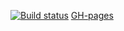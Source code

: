 
[![Build status](https://ci.appveyor.com/api/projects/status/504w87cpltxbigwm?svg=true)](https://ci.appveyor.com/project/zarajskysam/ahj-netrello) [GH-pages](https://zarajskysam.github.io/ahj-netrello/)
